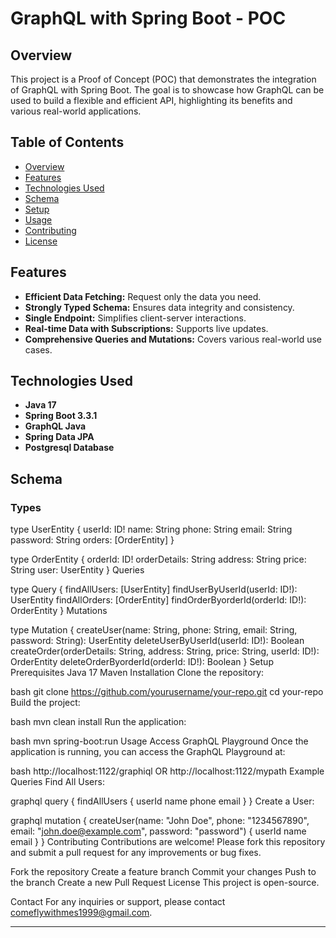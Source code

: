# GraphQL with Spring Boot - POC
## Overview

This project is a Proof of Concept (POC) that demonstrates the integration of GraphQL with Spring Boot. The goal is to showcase how GraphQL can be used to build a flexible and efficient API, highlighting its benefits and various real-world applications.

## Table of Contents

- [Overview](#overview)
- [Features](#features)
- [Technologies Used](#technologies-used)
- [Schema](#schema)
- [Setup](#setup)
- [Usage](#usage)
- [Contributing](#contributing)
- [License](#license)

## Features

- **Efficient Data Fetching:** Request only the data you need.
- **Strongly Typed Schema:** Ensures data integrity and consistency.
- **Single Endpoint:** Simplifies client-server interactions.
- **Real-time Data with Subscriptions:** Supports live updates.
- **Comprehensive Queries and Mutations:** Covers various real-world use cases.

## Technologies Used

- **Java 17**
- **Spring Boot 3.3.1**
- **GraphQL Java**
- **Spring Data JPA**
- **Postgresql Database** 

## Schema

### Types

type UserEntity {
  userId: ID!
  name: String
  phone: String
  email: String
  password: String
  orders: [OrderEntity]
}

type OrderEntity {
  orderId: ID!
  orderDetails: String
  address: String
  price: String
  user: UserEntity
}
Queries

type Query {
  findAllUsers: [UserEntity]
  findUserByUserId(userId: ID!): UserEntity
  findAllOrders: [OrderEntity]
  findOrderByorderId(orderId: ID!): OrderEntity
}
Mutations

type Mutation {
  createUser(name: String, phone: String, email: String, password: String): UserEntity
  deleteUserByUserId(userId: ID!): Boolean
  createOrder(orderDetails: String, address: String, price: String, userId: ID!): OrderEntity
  deleteOrderByorderId(orderId: ID!): Boolean
}
Setup
Prerequisites
Java 17
Maven
Installation
Clone the repository:

bash
git clone https://github.com/yourusername/your-repo.git
cd your-repo
Build the project:

bash
mvn clean install
Run the application:

bash
mvn spring-boot:run
Usage
Access GraphQL Playground
Once the application is running, you can access the GraphQL Playground at:

bash
http://localhost:1122/graphiql OR http://localhost:1122/mypath
Example Queries
Find All Users:

graphql
query {
  findAllUsers {
    userId
    name
    phone
    email
  }
}
Create a User:

graphql
mutation {
  createUser(name: "John Doe", phone: "1234567890", email: "john.doe@example.com", password: "password") {
    userId
    name
    email
  }
}
Contributing
Contributions are welcome! Please fork this repository and submit a pull request for any improvements or bug fixes.

Fork the repository
Create a feature branch
Commit your changes
Push to the branch
Create a new Pull Request
License
This project is open-source.

Contact
For any inquiries or support, please contact comeflywithmes1999@gmail.com.

---
